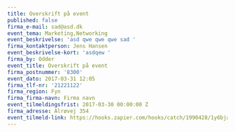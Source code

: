```yaml
---
title: Overskrift på event
published: false
firma_e-mail: sad@asd.dk
event_tema: Marketing,Networking
event_beskrivelse: 'asd qwe qwe qwe sad '
firma_kontaktperson: Jens Hansen
event_beskrivelse-kort: 'asdqew '
firma_by: Odder
event_title: Overskrift på event
firma_postnummer: '8300'
event_dato: 2017-03-31 12:05
firma_tlf-nr: '21221122'
firma_region: Fyn
firma_firma-navn: Firma navn
event_tilmeldingsfrist: 2017-03-30 00:00:00 Z
firma_adresse: Alrøvej 354
event_tilmeld-link: https://hooks.zapier.com/hooks/catch/1990428/1y6bja/
---
```


